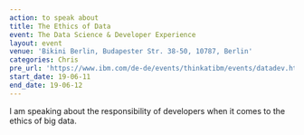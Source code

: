 ```yaml
---
action: to speak about
title: The Ethics of Data
event: The Data Science & Developer Experience
layout: event
venue: 'Bikini Berlin, Budapester Str. 38-50, 10787, Berlin'
categories: Chris
pre_url: 'https://www.ibm.com/de-de/events/thinkatibm/events/datadev.html'
start_date: 19-06-11
end_date: 19-06-12
---
```


I am speaking about the responsibility of developers when it comes to the ethics of big data.
